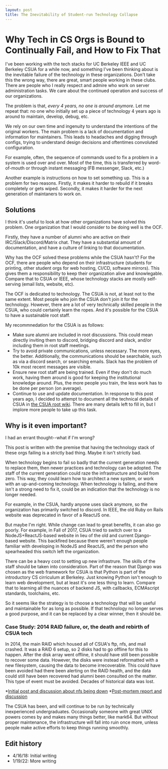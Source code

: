 ```yaml
---
layout: post
title: The Inevitability of Student-run Technology Collapse
---
```


# Why Tech in CS Orgs is Bound to Continually Fail, and How to Fix That

I've been working with the tech stacks for UC Berkeley IEEE and UC
Berkeley CSUA for a while now, and something I've been thinking about is
the inevitable failure of the technology in these organizations. Don't
take this the wrong way, there are great, smart people working in these
clubs. There are people who I really respect and admire who work on
server administration tasks. We care about the continued operation and
success of our organizations.

The problem is that, *every 4 years, no one is around anymore*. Let me
repeat that: no one who initially set up a piece of technology 4 years
ago is around to maintain, develop, debug, etc.

We rely on our own time and ingenuity to understand the intentions of the
original workers. The main problem is a lack of documentation and
information for maintainers. This leads to headaches and digging through
configs, trying to understand design decisions and oftentimes convoluted
configuration.

For example, often, the sequence of commands used to fix a problem in a
system is used over and over. Most of the time, this is transferred by
word-of-mouth or through instant messaging (FB messenger, Slack, etc.)

Another example is instructions on how to set something up. This is a
problem for two reasons. Firstly, it makes it harder to rebuild if it
breaks completely or gets wiped. Secondly, it makes it harder for the
next generation of maintaners to work on.

## Solutions

I think it's useful to look at how other organizations have solved this problem.
One organization that I would consider to be doing well is the OCF.

Firstly, they have a number of alumni who are active on their IRC/Slack/Discord/Matrix chat.
They have a substantial amount of documentation, and have a culture of linking to that documentation.

Why has the OCF solved these problems while the CSUA hasn't? For the OCF, there are people who depend on their infrastructure (students for printing, other student orgs for web hosting, CI/CD, software mirrors).
This gives them a responsibility to keep their organization alive and knowlegable.
Compare that to CSUA or IEEE, whose technology stacks are mostly self-serving (email lists, website, etc).

The OCF is dedicated to technology. The CSUA is not, at least not to the same extent. Most people who join the CSUA don't join it for the technology. However, there are a lot of very technically skilled people in the CSUA, who could certainly learn the ropes. And it's possible for the CSUA to have a sustainable root staff.

My recommnedation for the CSUA is as follows:
* Make sure alumni are included in root discussions. This could mean directly inviting them to discord, bridging discord and slack, and/or including them in root staff meetings.
* Try to avoid private communications, unless necessary. The more eyes, the better. Additionally, the communications should be searchable, such as via a discord search, or searching emails. Slack has the problem of 10k most recent messages are visible.
* Ensure new root staff are being trained. Even if they don't do much work, having them around is good for keeping the institutional knowledge around. Plus, the more people you train, the less work has to be done per person (on average).
* Continue to use and update documentation. In response to this post years ago, I decided to attempt to document all the technical details of CSUA in [the CSUA root wiki](https://github.com/CSUA/csua-utils/wiki). There are many details left to fill in, but I implore more people to take up this task.

## Why is it even important?

I had an errant thought--what if I'm wrong?

This post is written with the premise that having the technology stack of these orgs failing is a strictly bad thing.
Maybe it isn't strictly bad.

When technology begins to fail so badly that the current generation needs to replace them, then newer practices and technology can be adopted.
The staff of the current generation could raze the infrastructure and build from zero.
This way, they could learn how to architect a new system, or work with an up-and-coming technology.
When technology is failing, and there isn't a strong need to fix it, could be an indication that the technology is no longer needed.

For example, in the CSUA, hardly anyone uses slack anymore, so the organization has primarily switched to discord.
In IEEE, the old Ruby on Rails website was deprecated in favor of a ReactJS one.

But maybe I'm right. While change can lead to great benefits, it can also go poorly.
For example, in Fall of 2017, CSUA tried to switch over to a NodeJS+ReactJS-based website in lieu of the old and current Django-based website.
This backfired because there weren't enough people familiar with developing in NodeJS and ReactJS, and the person who spearheaded this switch left the organization.

There can be a heavy cost to setting up new infrastrure.
The skills of the staff should be taken into consideration.
Part of the reason that Django was chosen as the web framework for CSUA is that Python is part of the introductory CS cirriculum at Berkeley.
Just knowing Python isn't enough to learn web development, but at least it's one less thing to learn.
Compare that to learning all the nuances of backend JS, with callbacks, ECMAscript standards, toolchains, etc.

So it seems like the strategy is to choose a technology that will be useful and maintainable for as long as possible. If that technology no longer serves a good purpose, and it can be replaced by a clear winner, then it should be.

### Case Study: 2014 RAID failure, or, the death and rebirth of CSUA tech

In 2014, the main RAID which housed all of CSUA's ftp, nfs, and mail crashed. It was a RAID 6 setup, so 2 disks had to go offline for this to happen. After the disk array went offline, it should have still been possible to recover some data. However, the disks were instead reformatted with a new filesystem, causing the data to become irrecoverable. This could have been avoided had there been alerting on the RAID health, and the data could still have been recovered had alumni been consulted on the matter. This type of event must be avoided. Decades of historical data was lost.

*[Initial post and discussion about nfs being down](https://www.facebook.com/groups/csuahosers/permalink/10152377861569856/)
*[Post-mortem report and discussion](https://www.facebook.com/groups/csuahosers/permalink/10152411168169856/)

The CSUA has been, and will continue to be run by technically inexperienced undergraduates. Occasionally someone with great UNIX powers comes by and makes many things better, like mark64. But without proper maintenance, the infrastructure will fall into ruin once more, unless people make active efforts to keep things running smoothly.

## Edit history

* 4/16/18: Initial writing
* 1/19/22: More writing
